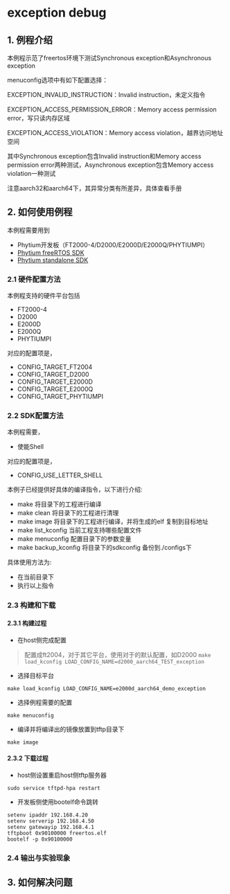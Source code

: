 # exception debug

## 1. 例程介绍

本例程示范了freertos环境下测试Synchronous exception和Asynchronous exception

menuconfig选项中有如下配置选择：

EXCEPTION_INVALID_INSTRUCTION：Invalid instruction，未定义指令

EXCEPTION_ACCESS_PERMISSION_ERROR：Memory access permission error，写只读内存区域

EXCEPTION_ACCESS_VIOLATION：Memory access violation，越界访问地址空间

其中Synchronous exception包含Invalid instruction和Memory access permission error两种测试，Asynchronous exception包含Memory access violation一种测试

注意aarch32和aarch64下，其异常分类有所差异，具体查看手册

## 2. 如何使用例程

本例程需要用到

- Phytium开发板（FT2000-4/D2000/E2000D/E2000Q/PHYTIUMPI）
- [Phytium freeRTOS SDK](https://gitee.com/phytium_embedded/phytium-free-rtos-sdk)
- [Phytium standalone SDK](https://gitee.com/phytium_embedded/phytium-standalone-sdk)

### 2.1 硬件配置方法

本例程支持的硬件平台包括

- FT2000-4
- D2000
- E2000D
- E2000Q
- PHYTIUMPI

对应的配置项是，

- CONFIG_TARGET_FT2004
- CONFIG_TARGET_D2000
- CONFIG_TARGET_E2000D
- CONFIG_TARGET_E2000Q
- CONFIG_TARGET_PHYTIUMPI

### 2.2 SDK配置方法

本例程需要，

- 使能Shell

对应的配置项是，

- CONFIG_USE_LETTER_SHELL

本例子已经提供好具体的编译指令，以下进行介绍:

- make 将目录下的工程进行编译
- make clean  将目录下的工程进行清理
- make image   将目录下的工程进行编译，并将生成的elf 复制到目标地址
- make list_kconfig 当前工程支持哪些配置文件
- make menuconfig   配置目录下的参数变量
- make backup_kconfig 将目录下的sdkconfig 备份到./configs下

具体使用方法为:

- 在当前目录下
- 执行以上指令

### 2.3 构建和下载

#### 2.3.1 构建过程

- 在host侧完成配置

> 配置成ft2004，对于其它平台，使用对于的默认配置，如D2000 `make load_kconfig LOAD_CONFIG_NAME=d2000_aarch64_TEST_exception`

- 选择目标平台

```
make load_kconfig LOAD_CONFIG_NAME=e2000d_aarch64_demo_exception
```

- 选择例程需要的配置

```
make menuconfig
```

- 编译并将编译出的镜像放置到tftp目录下

```
make image
```

#### 2.3.2 下载过程

- host侧设置重启host侧tftp服务器

```
sudo service tftpd-hpa restart
```

- 开发板侧使用bootelf命令跳转

```
setenv ipaddr 192.168.4.20  
setenv serverip 192.168.4.50 
setenv gatewayip 192.168.4.1 
tftpboot 0x90100000 freertos.elf
bootelf -p 0x90100000
```

### 2.4 输出与实验现象

## 3. 如何解决问题
